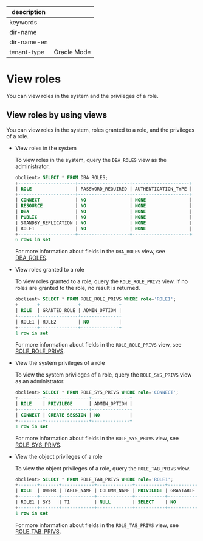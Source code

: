 | description ||
|---|---|
| keywords ||
| dir-name ||
| dir-name-en ||
| tenant-type | Oracle Mode |

# View roles

You can view roles in the system and the privileges of a role.

## View roles by using views

You can view roles in the system, roles granted to a role, and the privileges of a role.

* View roles in the system

   To view roles in the system, query the `DBA_ROLES` view as the administrator.

   ```sql
   obclient> SELECT * FROM DBA_ROLES;
   +---------------------+-------------------+---------------------+
   | ROLE                | PASSWORD_REQUIRED | AUTHENTICATION_TYPE |
   +---------------------+-------------------+---------------------+
   | CONNECT             | NO                | NONE                |
   | RESOURCE            | NO                | NONE                |
   | DBA                 | NO                | NONE                |
   | PUBLIC              | NO                | NONE                |
   | STANDBY_REPLICATION | NO                | NONE                |
   | ROLE1               | NO                | NONE                |
   +---------------------+-------------------+---------------------+
   6 rows in set
   ```

   For more information about fields in the `DBA_ROLES` view, see [DBA_ROLES](../../../../../../700.reference/700.system-views/500.system-view-of-oracle-mode/200.dictionary-view-of-oracle-mode/18300.dba_roles-of-oracle-mode.md).

* View roles granted to a role

   To view roles granted to a role, query the `ROLE_ROLE_PRIVS` view. If no roles are granted to the role, no result is returned.

   ```sql
   obclient> SELECT * FROM ROLE_ROLE_PRIVS WHERE role='ROLE1';
   +-------+--------------+--------------+
   | ROLE  | GRANTED_ROLE | ADMIN_OPTION |
   +-------+--------------+--------------+
   | ROLE1 | ROLE2        | NO           |
   +-------+--------------+--------------+
   1 row in set
   ```

   For more information about fields in the `ROLE_ROLE_PRIVS` view, see [ROLE_ROLE_PRIVS](../../../../../../700.reference/700.system-views/500.system-view-of-oracle-mode/200.dictionary-view-of-oracle-mode/24300.role_role_privs-of-oracle-mode.md).

* View the system privileges of a role

   To view the system privileges of a role, query the `ROLE_SYS_PRIVS` view as an administrator.

   ```sql
   obclient> SELECT * FROM ROLE_SYS_PRIVS WHERE role='CONNECT';
   +---------+----------------+--------------+
   | ROLE    | PRIVILEGE      | ADMIN_OPTION |
   +---------+----------------+--------------+
   | CONNECT | CREATE SESSION | NO           |
   +---------+----------------+--------------+
   1 row in set
   ```

   For more information about fields in the `ROLE_SYS_PRIVS` view, see [ROLE_SYS_PRIVS](../../../../../../700.reference/700.system-views/500.system-view-of-oracle-mode/200.dictionary-view-of-oracle-mode/24400.role_sys_privs-of-oracle-mode.md).

* View the object privileges of a role

   To view the object privileges of a role, query the `ROLE_TAB_PRIVS` view.

   ```sql
   obclient> SELECT * FROM ROLE_TAB_PRIVS WHERE role='ROLE1';
   +-------+-------+------------+-------------+-----------+-----------+
   | ROLE  | OWNER | TABLE_NAME | COLUMN_NAME | PRIVILEGE | GRANTABLE |
   +-------+-------+------------+-------------+-----------+-----------+
   | ROLE1 | SYS   | T1         | NULL        | SELECT    | NO        |
   +-------+-------+------------+-------------+-----------+-----------+
   1 row in set
   ```

   For more information about fields in the `ROLE_TAB_PRIVS` view, see [ROLE_TAB_PRIVS](../../../../../../700.reference/700.system-views/500.system-view-of-oracle-mode/200.dictionary-view-of-oracle-mode/24500.role_tab_privs-of-oracle-mode.md).